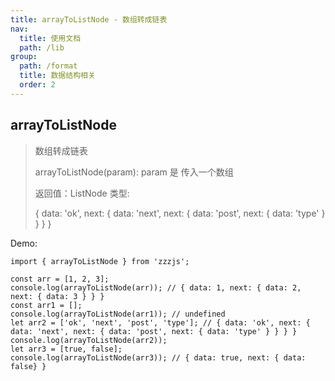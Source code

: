 ```yaml
---
title: arrayToListNode - 数组转成链表
nav:
  title: 使用文档
  path: /lib
group:
  path: /format
  title: 数据结构相关
  order: 2
---
```


## arrayToListNode

> 数组转成链表
>
> arrayToListNode(param): param 是 传入一个数组
>
> 返回值：ListNode 类型:
>
> { data: 'ok', next: { data: 'next', next: { data: 'post', next: { data: 'type' } } } }

Demo:

```tsx | pure
import { arrayToListNode } from 'zzzjs';

const arr = [1, 2, 3];
console.log(arrayToListNode(arr)); // { data: 1, next: { data: 2, next: { data: 3 } } }
const arr1 = [];
console.log(arrayToListNode(arr1)); // undefined
let arr2 = ['ok', 'next', 'post', 'type']; // { data: 'ok', next: { data: 'next', next: { data: 'post', next: { data: 'type' } } } }
console.log(arrayToListNode(arr2));
let arr3 = [true, false];
console.log(arrayToListNode(arr3)); // { data: true, next: { data: false} }
```
